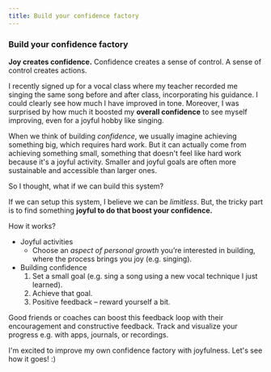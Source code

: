 ```yaml
---
title: Build your confidence factory
---
```

### Build your confidence factory

**Joy creates confidence.** 
Confidence creates a sense of control. 
A sense of control creates actions.

I recently signed up for a vocal class where my teacher recorded me singing the same song before and after class, incorporating his guidance. I could clearly see how much I have improved in tone. Moreover, I was surprised by how much it boosted my **overall confidence** to see myself improving, even for a joyful hobby like singing. 

When we think of building *confidence*, we usually imagine achieving something big, which requires hard work. But it can actually come from achieving something small, something that doesn't feel like hard work because it's a joyful activity. Smaller and joyful goals are often more sustainable and accessible than larger ones.

So I thought, what if we can build this system?

If we can setup this system, I believe we can be _limitless_. But, the tricky part is to find something **joyful to do that boost your confidence.**

How it works?

- Joyful activities
    - Choose an *aspect of personal growth* you’re interested in building, where the process brings you joy (e.g. singing).
- Building confidence
    1. Set a small goal (e.g. sing a song using a new vocal technique I just learned).
    2. Achieve that goal.
    3. Positive feedback – reward yourself a bit.

Good friends or coaches can boost this feedback loop with their encouragement and constructive feedback. Track and visualize your progress e.g. with apps, journals, or recordings.

I'm excited to improve my own confidence factory with joyfulness. Let's see how it goes! :)